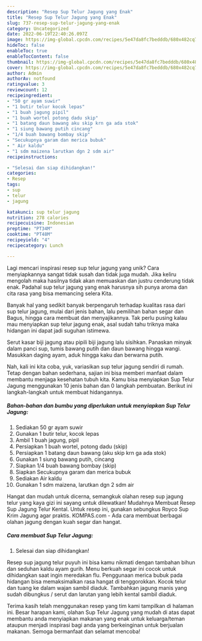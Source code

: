 ```yaml
---
description: "Resep Sup Telur Jagung yang Enak"
title: "Resep Sup Telur Jagung yang Enak"
slug: 737-resep-sup-telur-jagung-yang-enak
category: Uncategorized
date: 2022-06-19T22:40:26.097Z
image: https://img-global.cpcdn.com/recipes/5e47da8fc7bedddb/680x482cq70/sup-telur-jagung-foto-resep-utama.jpg
hideToc: false
enableToc: true
enableTocContent: false
thumbnail: https://img-global.cpcdn.com/recipes/5e47da8fc7bedddb/680x482cq70/sup-telur-jagung-foto-resep-utama.jpg
cover: https://img-global.cpcdn.com/recipes/5e47da8fc7bedddb/680x482cq70/sup-telur-jagung-foto-resep-utama.jpg
author: Admin
authorAv: notfound
ratingvalue: 3
reviewcount: 12
recipeingredient:
- "50 gr ayam suwir"
- "1 butir telur kocok lepas"
- "1 buah jagung pipil"
- "1 buah wortel potong dadu skip"
- "1 batang daun bawang aku skip krn ga ada stok"
- "1 siung bawang putih cincang"
- "1/4 buah bawang bombay skip"
- "Secukupnya garam dan merica bubuk"
- " Air kaldu"
- "1 sdm maizena larutkan dgn 2 sdm air"
recipeinstructions:

- "Selesai dan siap dihidangkan!"
categories:
- Resep
tags:
- sup
- telur
- jagung

katakunci: sup telur jagung 
nutrition: 278 calories
recipecuisine: Indonesian
preptime: "PT34M"
cooktime: "PT48M"
recipeyield: "4"
recipecategory: Lunch

---
```





Lagi mencari inspirasi resep sup telur jagung yang unik? Cara menyiapkannya sangat tidak susah dan tidak juga mudah. Jika keliru mengolah maka hasilnya tidak akan memuaskan dan justru cenderung tidak enak. Padahal sup telur jagung yang enak harusnya sih punya aroma dan cita rasa yang bisa memancing selera Kita.





Banyak hal yang sedikit banyak berpengaruh terhadap kualitas rasa dari sup telur jagung, mulai dari jenis bahan, lalu pemilihan bahan segar dan Bagus, hingga cara membuat dan menyajikannya. Tak perlu pusing kalau mau menyiapkan sup telur jagung enak,      asal sudah tahu triknya maka hidangan ini dapat jadi suguhan istimewa.














Serut kasar biji jagung atau pipili biji jagung lalu sisihkan. Panaskan minyak dalam panci sup, tumis bawang putih dan daun bawang hingga wangi. Masukkan daging ayam, aduk hingga kaku dan berwarna putih.






Nah, kali ini kita coba, yuk, variasikan sup telur jagung sendiri di rumah. Tetap dengan bahan sederhana, sajian ini bisa memberi manfaat dalam membantu menjaga kesehatan tubuh kita. Kamu bisa menyiapkan Sup Telur Jagung menggunakan 10 jenis bahan dan 0 langkah pembuatan. Berikut ini langkah-langkah untuk membuat hidangannya.

<!--inarticleads1-->

##### Bahan-bahan dan bumbu yang diperlukan untuk menyiapkan Sup Telur Jagung:

1. Sediakan 50 gr ayam suwir
1. Gunakan 1 butir telur, kocok lepas
1. Ambil 1 buah jagung, pipil
1. Persiapkan 1 buah wortel, potong dadu (skip)
1. Persiapkan 1 batang daun bawang (aku skip krn ga ada stok)
1. Gunakan 1 siung bawang putih, cincang
1. Siapkan 1/4 buah bawang bombay (skip)
1. Siapkan Secukupnya garam dan merica bubuk
1. Sediakan  Air kaldu
1. Gunakan 1 sdm maizena, larutkan dgn 2 sdm air


Hangat dan mudah untuk dicerna, semangkuk olahan resep sup jagung telur yang kaya gizi ini sayang untuk dilewatkan! Mudahnya Membuat Resep Sup Jagung Telur Kental. Untuk resep ini, gunakan sebungkus Royco Sup Krim Jagung agar praktis. KOMPAS.com - Ada cara membuat berbagai olahan jagung dengan kuah segar dan hangat. 

<!--inarticleads2-->

##### Cara membuat Sup Telur Jagung:


1. Selesai dan siap dihidangkan!

Resep sup jagung telur puyuh ini bisa kamu nikmati dengan tambahan bihun dan seduhan kaldu ayam gurih. Menu berkuah segar ini cocok untuk dihidangkan saat ingin meredakan flu. Penggunaan merica bubuk pada hidangan bisa memaksimalkan rasa hangat di tenggorokkan. Kocok telur dan tuang ke dalam wajan sambil diaduk. Tambahkan jagung manis yang sudah dibungkus / serut dan larutan yang lebih kental sambil diaduk. 

Terima kasih telah menggunakan resep yang tim kami tampilkan di halaman ini. Besar harapan kami, olahan Sup Telur Jagung yang mudah di atas dapat membantu anda menyiapkan makanan yang enak untuk keluarga/teman ataupun menjadi inspirasi bagi anda yang berkeinginan untuk berjualan makanan. Semoga bermanfaat dan selamat mencoba!
